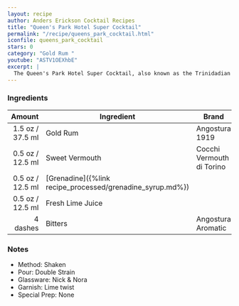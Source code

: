 ```yaml
---
layout: recipe
author: Anders Erickson Cocktail Recipes
title: "Queen's Park Hotel Super Cocktail"
permalink: "/recipe/queens_park_cocktail.html"
iconfile: queens_park_cocktail
stars: 0
category: "Gold Rum "
youtube: "ASTV1OEXhbE"
excerpt: |
  The Queen's Park Hotel Super Cocktail, also known as the Trinidadian Daiquiri, is a complex and flavorful drink that blends the sweetness of grenadine and vermouth with the tartness of lime juice and the spiciness of Angostura bitters.
---
```


### Ingredients

|   Amount | Ingredient                                      | Brand                     |
| -------: | ----------------------------------------------- | ------------------------- |
|   1.5 oz / 37.5 ml | Gold Rum                                        | Angostura 1919            |
|   0.5 oz / 12.5 ml | Sweet Vermouth                                  | Cocchi Vermouth di Torino |
|   0.5 oz / 12.5 ml | [Grenadine]({%link recipe_processed/grenadine_syrup.md%}) |
|   0.5 oz / 12.5 ml | Fresh Lime Juice                                |
| 4 dashes | Bitters                                         | Angostura Aromatic        |

### Notes

- Method: Shaken
- Pour: Double Strain
- Glassware: Nick & Nora
- Garnish: Lime twist
- Special Prep: None
